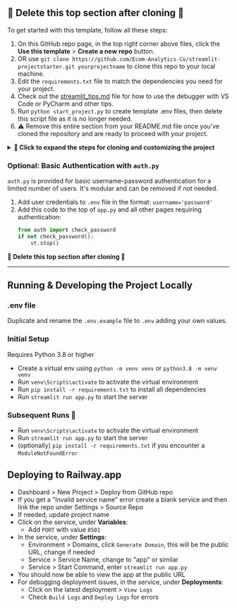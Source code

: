 ## 🚨 Delete this top section after cloning 🚨

To get started with this template, follow all these steps:

1. On this GitHub repo page, in the top right corner above files, click the **Use this template** > **Create a new repo** button.
2. OR use `git clone https://github.com/Ecom-Analytics-Co/streamlit-projectstarter.git yourprojectname` to clone this repo to your local machine.
3. Edit the `requirements.txt` file to match the dependencies you need for your project.
4. Check out the [streamlit_tips.md](streamlit_tips.md) file for how to use the debugger with VS Code or PyCharm and other tips.
5. Run `python start_project.py` to create template .env files, then delete this script file as it is no longer needed.
6. ⚠️ Remove this entire section from your README.md file once you've cloned the repository and are ready to proceed with your project.

<details>
<summary>
<b>🔽 Click to expand the steps for cloning and customizing the project</b>
</summary>
  
1. Clone the repository with a different name:
   ```
   git clone https://github.com/Elevate-Code/streamlit-projectstarter.git streamlit-new-project
   ```

2. Change into the cloned repository's directory:
   ```
   cd streamlit-new-project
   ```

3. Make the desired changes to get your project to its initial stage, such as deleting certain files and revising others.

4. Clear the git history and create a new initial commit:
   ```
   git checkout --orphan latest_branch
   git add -A
   git commit -am "Initial commit"
   git branch -D master
   git branch -m master
   git push -f origin master
   ```
   This sequence of commands creates a new branch without any history, adds all the files, creates a new initial commit, deletes the old branch, renames the new branch to "main", and force pushes the changes to the remote repository.   

5. Create a new private repository on your personal GitHub account. You can do this by visiting `https://github.com/new` and filling in the repository details. Make sure to set the visibility to "Private".

   (Optional) If you want to publish the repository under an organization account, create the new private repository on the organization's page instead. For example, if the organization is named `your-org`, you can create the repository by visiting `https://github.com/organizations/your-org/repositories/new`.

6. Update the remote URL of your local repository to point to the new private repository:
   ```
   git remote set-url origin https://github.com/your-username/streamlit-some-project.git
   ```

   Replace `your-username` with your actual GitHub username and `streamlit-some-project` with the actual name you gave to the new repository.

   If you're using an organization account, update the URL accordingly:
   ```
   git remote set-url origin https://github.com/your-org/streamlit-some-project.git
   ```

   Replace `your-org` with the actual organization name.

7. Push your local changes to the new private repository:
   ```
   git push -u origin main
   ```

   This will push your local changes to the new private repository under your personal account or the specified organization account.
</details>

### Optional: Basic Authentication with `auth.py`

`auth.py` is provided for basic username-password authentication for a limited number of users. It's modular and can be removed if not needed.

1. Add user credentials to `.env` file in the format: `username='password'`
2. Add this code to the top of `app.py` and all other pages requiring authentication:
   ```python
   from auth import check_password
   if not check_password():
       st.stop()
    ```

**🚨 Delete this top section after cloning 🚨**

---

## Running & Developing the Project Locally

### .env file
Duplicate and rename the `.env.example` file to `.env` adding your own values.

### Initial Setup
Requires Python 3.8 or higher
- Create a virtual env using `python -m venv venv` or `python3.8 -m venv venv`
- Run `venv\Scripts\activate` to activate the virtual environment
- Run `pip install -r requirements.txt` to install all dependencies
- Run `streamlit run app.py` to start the server

### Subsequent Runs 🚀
- Run `venv\Scripts\activate` to activate the virtual environment
- Run `streamlit run app.py` to start the server
- (optionally) `pip install -r requirements.txt` if you encounter a `ModuleNotFoundError`

## Deploying to Railway.app
- Dashboard > New Project > Deploy from GitHub repo
- If you get a "Invalid service name" error create a blank service and then link the repo under Settings > Source Repo
- If needed, update project name
- Click on the service, under **Variables**:
    - Add `PORT` with value `8501`
- In the service, under **Settings**:
    - Environment > Domains, click `Generate Domain`, this will be the public URL, change if needed
    - Service > Service Name, change to "app" or similar
    - Service > Start Command, enter `streamlit run app.py`
- You should now be able to view the app at the public URL
- For debugging deployment issues, in the service, under **Deployments**:
    - Click on the latest deployment > `View Logs`
    - Check `Build Logs` and `Deploy Logs` for errors
